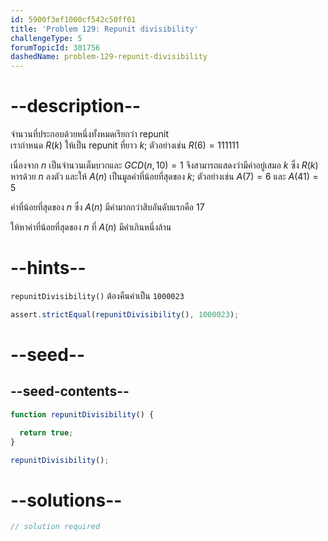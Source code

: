 ```yaml
---
id: 5900f3ef1000cf542c50ff01
title: 'Problem 129: Repunit divisibility'
challengeType: 5
forumTopicId: 301756
dashedName: problem-129-repunit-divisibility
---
```


# --description--

จำนวนที่ประกอบด้วยหนึ่งทั้งหมดเรียกว่า repunit  
เรากำหนด $R(k)$ ให้เป็น repunit ที่ยาว $k$; ตัวอย่างเช่น $R(6) = 111111$

เนื่องจาก $n$ เป็นจำนวนเต็มบวกและ $GCD(n, 10) = 1$ จึงสามารถแสดงว่ามีค่าอยู่เสมอ $k$ ซึ่ง $R(k)$ หารด้วย $n$ ลงตัว และให้ $A(n)$ เป็นมูลค่าที่น้อยที่สุดของ $k$; ตัวอย่างเช่น $A(7) = 6$ และ $A(41) = 5$

ค่าที่น้อยที่สุดของ $n$ ซึ่ง $A(n)$ มีค่ามากกว่าสิบอันดับแรกคือ 17

ให้หาค่าที่น้อยที่สุดของ $n$ ที่ $A(n)$ มีค่าเกินหนึ่งล้าน

# --hints--

`repunitDivisibility()` ต้องคืนค่าเป็น `1000023`

```js
assert.strictEqual(repunitDivisibility(), 1000023);
```

# --seed--

## --seed-contents--

```js
function repunitDivisibility() {

  return true;
}

repunitDivisibility();
```

# --solutions--

```js
// solution required
```

